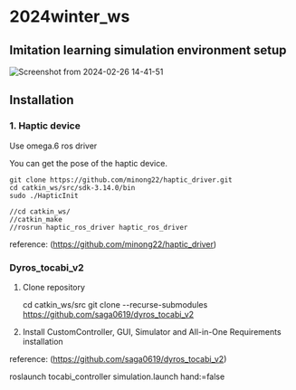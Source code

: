 # 2024winter_ws
## Imitation learning simulation environment setup
![Screenshot from 2024-02-26 14-41-51](https://github.com/yunseo0919/2024winter_ws/assets/161008012/77f31cd6-d6d1-4df2-8cda-71aaa69505f0)

## Installation
### 1. Haptic device
Use omega.6 ros driver

You can get the pose of the haptic device.

    git clone https://github.com/minong22/haptic_driver.git
    cd catkin_ws/src/sdk-3.14.0/bin
    sudo ./HapticInit
   
    //cd catkin_ws/
    //catkin_make
    //rosrun haptic_ros_driver haptic_ros_driver

reference: (https://github.com/minong22/haptic_driver)

### Dyros_tocabi_v2
1. Clone repository

    cd catkin_ws/src
    git clone --recurse-submodules https://github.com/saga0619/dyros_tocabi_v2


2. Install CustomController, GUI, Simulator and All-in-One Requirements installation

reference: (https://github.com/saga0619/dyros_tocabi_v2)



roslaunch tocabi_controller simulation.launch hand:=false

